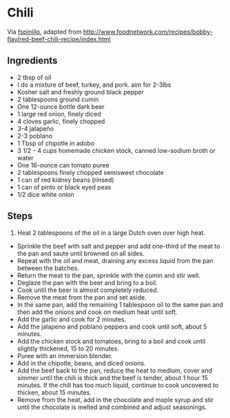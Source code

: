 # Chili

Via [fspinillo](https://github.com/fspinillo), adapted from <http://www.foodnetwork.com/recipes/bobby-flay/red-beef-chili-recipe/index.html>

## Ingredients
- 2 tbsp of oil
- I do a mixture of beef, turkey, and pork. aim for 2-3lbs
- Kosher salt and freshly ground black pepper
- 2 tablespoons ground cumin
- One 12-ounce bottle dark beer
- 1 large red onion, finely diced
- 4 cloves garlic, finely chopped
- 3-4 jalapeño
- 2-3 poblano
- 1 Tbsp of chipotle in adobo
- 3 1/2 - 4 cups homemade chicken stock, canned low-sodium broth or water
- One 16-ounce can tomato puree
- 2 tablespoons finely chopped semisweet chocolate
- 1 can of red kidney beans (rinsed)
- 1 can of pinto or black eyed peas 
- 1/2 dice white onion

## Steps
1. Heat 2 tablespoons of the oil in a large Dutch oven over high heat. 
- Sprinkle the beef with salt and pepper and add one-third of the meat to the pan and saute until browned on all sides. 
- Repeat with the oil and meat, draining any excess liquid from the pan between the batches. 
- Return the meat to the pan, sprinkle with the cumin and stir well. 
- Deglaze the pan with the beer and bring to a boil. 
- Cook until the beer is almost completely reduced. 
- Remove the meat from the pan and set aside.
- In the same pan, add the remaining 1 tablespoon oil to the same pan and then add the onions and cook on medium heat until soft. 
- Add the garlic and cook for 2 minutes. 
- Add the jalapeno and poblano peppers and cook until soft, about 5 minutes. 
- Add the chicken stock and tomatoes, bring to a boil and cook until slightly thickened, 15 to 20 minutes.
- Puree with an immersion blender. 
- Add in the chipotle, beans, and diced onions. 
- Add the beef back to the pan, reduce the heat to medium, cover and simmer until the chili is thick and the beef is tender, 
about 1 hour 15 minutes. If the chili has too much liquid, continue to cook uncovered to thicken, about 15 minutes. 
- Remove from the heat, add in the chocolate and maple syrup and stir until the chocolate is melted and combined and adjust seasonings. 
